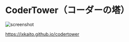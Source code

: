 # CoderTower（コーダーの塔）

![screenshot](https://cloud.githubusercontent.com/assets/5457539/16915129/076e8b3e-4d31-11e6-9c2d-06161995511f.png)

https://ixkaito.github.io/codertower
